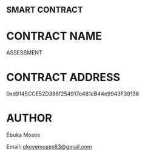 ## SMART CONTRACT 


# CONTRACT NAME 
 ASSESSMENT


# CONTRACT ADDRESS
0xd9145CCE52D386f254917e481eB44e9943F39138

# AUTHOR 

Ebuka Moses 

Email: okoyemoses83@gmail.com